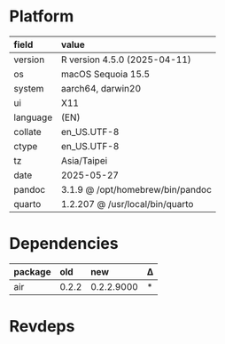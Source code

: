 # Platform

|field    |value                            |
|:--------|:--------------------------------|
|version  |R version 4.5.0 (2025-04-11)     |
|os       |macOS Sequoia 15.5               |
|system   |aarch64, darwin20                |
|ui       |X11                              |
|language |(EN)                             |
|collate  |en_US.UTF-8                      |
|ctype    |en_US.UTF-8                      |
|tz       |Asia/Taipei                      |
|date     |2025-05-27                       |
|pandoc   |3.1.9 @ /opt/homebrew/bin/pandoc |
|quarto   |1.2.207 @ /usr/local/bin/quarto  |

# Dependencies

|package |old   |new        |Δ  |
|:-------|:-----|:----------|:--|
|air     |0.2.2 |0.2.2.9000 |*  |

# Revdeps

